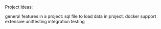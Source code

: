 Project Ideas:

general features in a project:
sql file to load data in project.
docker support
extensive unittesting 
integration testing
